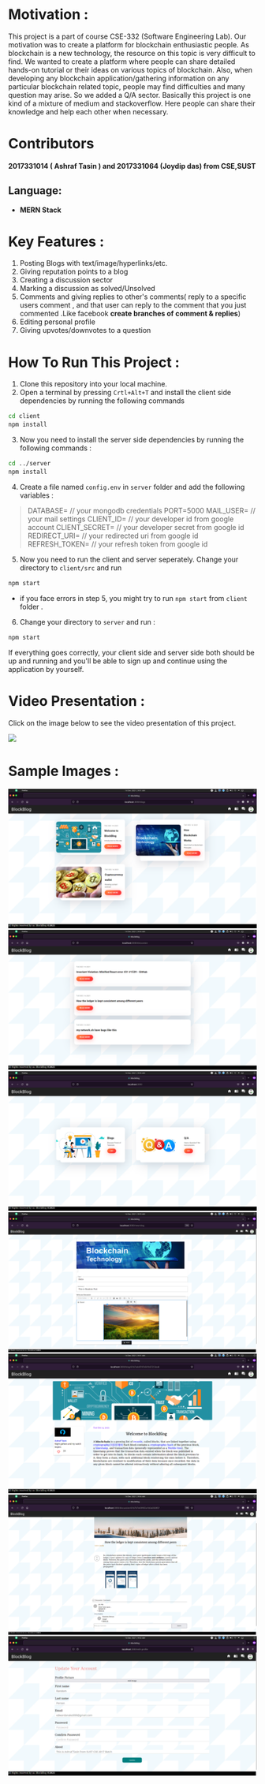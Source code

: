 # Motivation :
This project is a part of course CSE-332 (Software Engineering Lab). Our motivation was to create a platform for blockchain enthusiastic people. As blockchain is a new technology, the resource on this topic is very difficult to find. We wanted to create a platform where people can share detailed hands-on tutorial or their ideas on various topics of blockchain. Also, when developing any blockchain application/gathering information on any particular blockchain related topic, people may find difficulties and many question may arise. So we added a Q/A sector. Basically this project is one kind of a mixture of medium and stackoverflow. Here people can share their knowledge and help each other when necessary.

# Contributors
#### 2017331014 ( Ashraf Tasin ) and  2017331064 (Joydip das)  from CSE,SUST

## Language: 
- **MERN Stack**

# Key Features :
1. Posting Blogs with text/image/hyperlinks/etc.
2. Giving reputation points to a blog
3. Creating a discussion sector
4. Marking a discussion as solved/Unsolved
5. Comments and giving replies to other's comments( reply to a specific users comment , and that user can reply to the comment that you just commented .Like facebook **create branches of comment & replies**)
6. Editing personal profile
7. Giving upvotes/downvotes to a question



# How To Run This Project :
1. Clone this repository into your local machine.
2. Open a terminal by pressing `Crtl+Alt+T` and install the client side dependencies by running the following commands
```bash
cd client
npm install
```
3. Now you need to install the server side dependencies by running the following commands :
```bash
cd ../server
npm install
```
4. Create a file named `config.env` in `server` folder and add the following variables :

> DATABASE= // your mongodb credentials
PORT=5000
MAIL_USER= // your mail settings
CLIENT_ID= // your developer id from google account
CLIENT_SECRET= // your developer secret from google id
REDIRECT_URI= // your redirected uri from google id
REFRESH_TOKEN= // your refresh token from google id

5. Now you need to run the client and server seperately. Change your directory to `client/src` and run
```bash
npm start
```
* if you face errors in step 5, you might try to run `npm start` from `client` folder .

6. Change your directory to `server` and run :
```bash
npm start
```
If everything goes correctly, your client side and server side both should be up and running and you'll be able to sign up and continue using the application by yourself.


# Video Presentation :
Click on the image below to see the video presentation of this project.

[![](https://img.youtube.com/vi/pud36QdbYac/0.jpg)](https://www.youtube.com/watch?v=pud36QdbYac)

# Sample Images :
<img src="sampleImages/Blogs.png">
<img src="sampleImages/Discussions.png">
<img src="sampleImages/home.png">
<img src="sampleImages/NewBlog.png">
<img src="sampleImages/SingleBlog.png">
<img src="sampleImages/SingleQA.png">
<img src="sampleImages/UpdateProfile.png">
